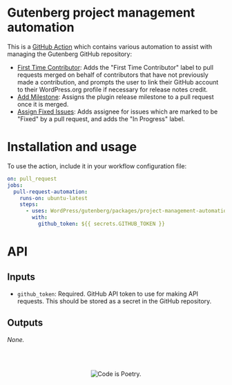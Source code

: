 # Gutenberg project management automation

This is a [GitHub Action](https://help.github.com/en/categories/automating-your-workflow-with-github-actions) which contains various automation to assist with managing the Gutenberg GitHub repository:

- [First Time Contributor](https://github.com/WordPress/gutenberg/tree/master/packages/project-management-automation/lib/tasks/first-time-contributor): Adds the "First Time Contributor" label to pull requests merged on behalf of contributors that have not previously made a contribution, and prompts the user to link their GitHub account to their WordPress.org profile if necessary for release notes credit.
- [Add Milestone](https://github.com/WordPress/gutenberg/tree/master/packages/project-management-automation/lib/tasks/add-milestone): Assigns the plugin release milestone to a pull request once it is merged.
- [Assign Fixed Issues](https://github.com/WordPress/gutenberg/tree/master/packages/project-management-automation/lib/tasks/assign-fixed-issues): Adds assignee for issues which are marked to be "Fixed" by a pull request, and adds the "In Progress" label.

# Installation and usage

To use the action, include it in your workflow configuration file:

```yaml
on: pull_request
jobs:
  pull-request-automation:
    runs-on: ubuntu-latest
    steps:
      - uses: WordPress/gutenberg/packages/project-management-automation@master
        with:
          github_token: ${{ secrets.GITHUB_TOKEN }}

```

# API

## Inputs

- `github_token`: Required. GitHub API token to use for making API requests. This should be stored as a secret in the GitHub repository.

## Outputs

_None._

<br/><br/><p align="center"><img src="https://s.w.org/style/images/codeispoetry.png?1" alt="Code is Poetry." /></p>
